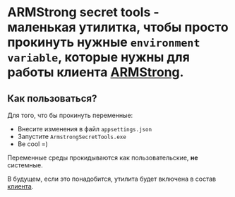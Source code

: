 # ARMStrong secret tools - маленькая утилитка, чтобы просто прокинуть нужные `environment variable`, которые нужны для работы клиента [ARMStrong](https://github.com/digital-armstrong/Armstrong.Client).

## Как пользоваться?
Для того, что бы прокинуть переменные:
* Внесите изменения в файл `appsettings.json`
* Запустите `ArmstrongSecretTools.exe`
* Be cool =)

Переменные среды прокидываются как пользовательские, __не__ системные. 

В будущем, если это понадобится, утилита будет включена в состав [клиента](https://github.com/digital-armstrong/Armstrong.Client).